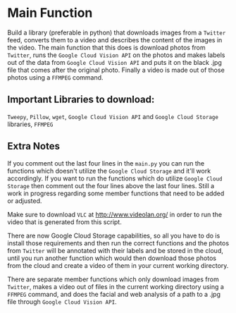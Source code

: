 # **Main Function**
  Build a library (preferable in python) that downloads images from a `Twitter` feed, converts them to a video and describes the content of the images in the video. The main function that this does is download photos from `Twitter`, runs the `Google Cloud Vision API` on the photos and makes labels out of the data from `Google Cloud Vision API` and puts it on the black .jpg file that comes after the original photo. Finally a video is made out of those photos using a `FFMPEG` command.


## **Important Libraries to download:**
  `Tweepy`, `Pillow`, `wget`, `Google Cloud Vision API` and `Google Cloud Storage` libraries, `FFMPEG`

## **Extra Notes**  
If you comment out the last four lines in the `main.py` you can run the functions which doesn't utilize the `Google Cloud Storage` and it'll work accordingly. If you want to run the functions which do utilize `Google Cloud Storage` then comment out the four lines above the last four lines. Still a work in progress regarding some member functions that need to be added or adjusted. 

Make sure to download `VLC` at http://www.videolan.org/ in order to run the video that is generated from this script.

There are now Google Cloud Storage capabilities, so all you have to do is install those requirements and then run the correct functions and the photos from `Twitter` will be annotated with their labels and be stored in the cloud, until you run another function which would then download those photos from the cloud and create a video of them in your current working directory.

There are separate member functions which only download images from `Twitter`, makes a video out of files in the current working directory using a `FFMPEG` command, and does the facial and web analysis of a path to a .jpg file through `Google Cloud Vision API`.


